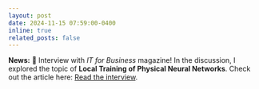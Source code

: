 ```yaml
---
layout: post
date: 2024-11-15 07:59:00-0400
inline: true
related_posts: false
---
```


**News:** 🎉 Interview with _IT for Business_ magazine! In the discussion, I explored the topic of **Local Training of Physical Neural Networks**. Check out the article here: [Read the interview](https://www.itforbusiness.fr/des-reseaux-de-neurones-physiques-pour-des-entrainements-moins-energivores-82242).
